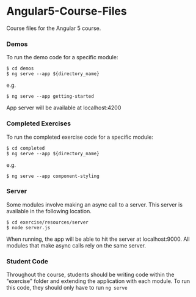 # Angular5-Course-Files
Course files for the Angular 5 course.

### Demos

To run the demo code for a specific module:

```
$ cd demos
$ ng serve --app ${directory_name}
```
e.g. 
```
$ ng serve --app getting-started
```

App server will be available at localhost:4200


### Completed Exercises

To run the completed exercise code for a specific module:

```
$ cd completed
$ ng serve --app ${directory_name}
```
e.g. 
```
$ ng serve --app component-styling
```

### Server

Some modules involve making an async call to a server. This server is available in the following location.

```
$ cd exercise/resources/server
$ node server.js
```

When running, the app will be able to hit the server at localhost:9000. All modules that make async calls rely on the same server.

### Student Code

Throughout the course, students should be writing code within the "exercise" folder and extending the application with each module. To run this code, they should only have to run `ng serve`